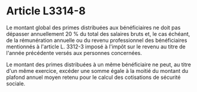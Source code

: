 # Article L3314-8

Le montant global des primes distribuées aux bénéficiaires ne doit pas dépasser annuellement 20 % du total des salaires bruts et, le cas échéant, de la rémunération annuelle ou du revenu professionnel des bénéficiaires mentionnés à l'article L. 3312-3 imposé à l'impôt sur le revenu au titre de l'année précédente versés aux personnes concernées.

Le montant des primes distribuées à un même bénéficiaire ne peut, au titre d'un même exercice, excéder une somme égale à la moitié du montant du plafond annuel moyen retenu pour le calcul des cotisations de sécurité sociale.